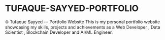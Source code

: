 # TUFAQUE-SAYYED-PORTFOLIO
🌐 Tufaque Sayyed — Portfolio Website
This is my personal portfolio website showcasing my skills, projects and achievements as a Web Developer , Data Scientist , Blockchain Developer and AI/ML Engineer. 
